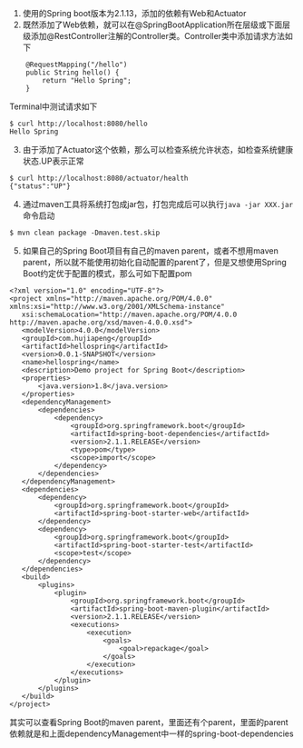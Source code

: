 1. 使用的Spring boot版本为2.1.13，添加的依赖有Web和Actuator
2. 既然添加了Web依赖，就可以在@SpringBootApplication所在层级或下面层级添加@RestController注解的Controller类。Controller类中添加请求方法如下
```
    @RequestMapping("/hello")
    public String hello() {
        return "Hello Spring";
    }
```
 Terminal中测试请求如下
 ```
$ curl http://localhost:8080/hello
Hello Spring
 ```
3. 由于添加了Actuator这个依赖，那么可以检查系统允许状态，如检查系统健康状态.UP表示正常
 ```
$ curl http://localhost:8080/actuator/health
{"status":"UP"}
 ```
4. 通过maven工具将系统打包成jar包，打包完成后可以执行```java -jar XXX.jar```命令启动
 ```
$ mvn clean package -Dmaven.test.skip
 ```
5. 如果自己的Spring Boot项目有自己的maven parent，或者不想用maven parent，所以就不能使用初始化自动配置的parent了，但是又想使用Spring Boot约定优于配置的模式，那么可如下配置pom
 ```
<?xml version="1.0" encoding="UTF-8"?>
<project xmlns="http://maven.apache.org/POM/4.0.0" xmlns:xsi="http://www.w3.org/2001/XMLSchema-instance"
	xsi:schemaLocation="http://maven.apache.org/POM/4.0.0 http://maven.apache.org/xsd/maven-4.0.0.xsd">
	<modelVersion>4.0.0</modelVersion>
	<groupId>com.hujiapeng</groupId>
    <artifactId>hellospring</artifactId>
    <version>0.0.1-SNAPSHOT</version>
    <name>hellospring</name>
    <description>Demo project for Spring Boot</description>
	<properties>
		<java.version>1.8</java.version>
	</properties>
	<dependencyManagement>
		<dependencies>
			<dependency>
				<groupId>org.springframework.boot</groupId>
				<artifactId>spring-boot-dependencies</artifactId>
				<version>2.1.1.RELEASE</version>
				<type>pom</type>
				<scope>import</scope>
			</dependency>
		</dependencies>
	</dependencyManagement>
	<dependencies>
		<dependency>
			<groupId>org.springframework.boot</groupId>
			<artifactId>spring-boot-starter-web</artifactId>
		</dependency>
		<dependency>
			<groupId>org.springframework.boot</groupId>
			<artifactId>spring-boot-starter-test</artifactId>
			<scope>test</scope>
		</dependency>
	</dependencies>
	<build>
		<plugins>
			<plugin>
				<groupId>org.springframework.boot</groupId>
				<artifactId>spring-boot-maven-plugin</artifactId>
				<version>2.1.1.RELEASE</version>
				<executions>
					<execution>
						<goals>
							<goal>repackage</goal>
						</goals>
					</execution>
				</executions>
			</plugin>
		</plugins>
	</build>
</project>
 ```
 其实可以查看Spring Boot的maven parent，里面还有个parent，里面的parent依赖就是和上面dependencyManagement中一样的spring-boot-dependencies